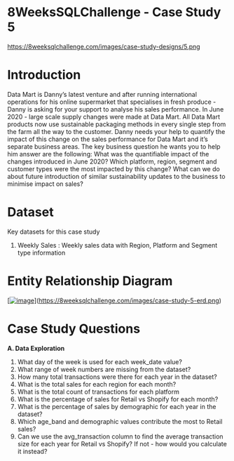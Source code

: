 # 8WeeksSQLChallenge - Case Study 5
https://8weeksqlchallenge.com/images/case-study-designs/5.png

# Introduction
Data Mart is Danny’s latest venture and after running international operations for his online supermarket that specialises in fresh produce - Danny is asking for your support to analyse his sales performance.
In June 2020 - large scale supply changes were made at Data Mart. All Data Mart products now use sustainable packaging methods in every single step from the farm all the way to the customer.
Danny needs your help to quantify the impact of this change on the sales performance for Data Mart and it’s separate business areas.
The key business question he wants you to help him answer are the following:
What was the quantifiable impact of the changes introduced in June 2020?
Which platform, region, segment and customer types were the most impacted by this change?
What can we do about future introduction of similar sustainability updates to the business to minimise impact on sales?

# Dataset
Key datasets for this case study

1. Weekly Sales : Weekly sales data with Region, Platform and Segment type information

# Entity Relationship Diagram
[[![image](https://github.com/divyanshsoni/8WeeksSQLChallenge-Case-Study-3/assets/35307737/326188b7-5799-4848-a8c2-092cd2d68f16)](https://8weeksqlchallenge.com/images/case-study-4-erd.png)](https://8weeksqlchallenge.com/images/case-study-5-erd.png)

# Case Study Questions
**A. Data Exploration**
1. What day of the week is used for each week_date value?
2. What range of week numbers are missing from the dataset?
3. How many total transactions were there for each year in the dataset?
4. What is the total sales for each region for each month?
5. What is the total count of transactions for each platform
6. What is the percentage of sales for Retail vs Shopify for each month?
7. What is the percentage of sales by demographic for each year in the dataset?
8. Which age_band and demographic values contribute the most to Retail sales?
9. Can we use the avg_transaction column to find the average transaction size for each year for Retail vs Shopify? If not - how would you calculate it instead?
